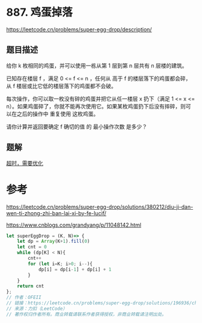# 887. 鸡蛋掉落
https://leetcode.cn/problems/super-egg-drop/description/
## 题目描述
给你 k 枚相同的鸡蛋，并可以使用一栋从第 1 层到第 n 层共有 n 层楼的建筑。

已知存在楼层 f ，满足 0 <= f <= n ，任何从 高于 f 的楼层落下的鸡蛋都会碎，从 f 楼层或比它低的楼层落下的鸡蛋都不会破。

每次操作，你可以取一枚没有碎的鸡蛋并把它从任一楼层 x 扔下（满足 1 <= x <= n）。如果鸡蛋碎了，你就不能再次使用它。如果某枚鸡蛋扔下后没有摔碎，则可以在之后的操作中 重复使用 这枚鸡蛋。

请你计算并返回要确定 f 确切的值 的 最小操作次数 是多少？

## 题解
[超时，需要优化](./run.js)


# 参考
https://leetcode.cn/problems/super-egg-drop/solutions/380212/diu-ji-dan-wen-ti-zhong-zhi-ban-lai-xi-by-fe-lucif/

https://www.cnblogs.com/grandyang/p/11048142.html

``` javascript
let superEggDrop = (K, N)=> {
    let dp = Array(K+1).fill(0)
    let cnt = 0
    while (dp[K] < N){
        cnt++
        for (let i=K; i>0; i--){
            dp[i] = dp[i-1] + dp[i] + 1
        }
    }
    return cnt
};
// 作者：OFEII
// 链接：https://leetcode.cn/problems/super-egg-drop/solutions/196936/chun-zhao-si-yue-ep11supereggdropji-dan-diao-luo-j/
// 来源：力扣（LeetCode）
// 著作权归作者所有。商业转载请联系作者获得授权，非商业转载请注明出处。
```